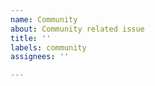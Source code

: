 ```yaml
---
name: Community
about: Community related issue
title: ''
labels: community
assignees: ''

---
```



